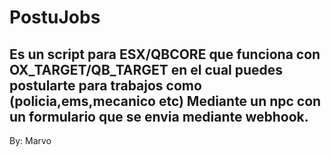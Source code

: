 # PostuJobs
Es un script para ESX/QBCORE que funciona con OX_TARGET/QB_TARGET  en el cual puedes postularte para trabajos como (policia,ems,mecanico etc) Mediante un npc con un formulario que se envia mediante webhook.
----------------------------------------------------------------------------------------------------------------------------------------------------------------------------------------------------------------------------------------------------------
By: Marvo
